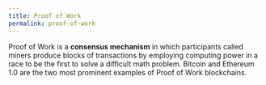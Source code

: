 ```yaml
---
title: Proof of Work
permalink: proof-of-work
---
```


Proof of Work is a **consensus mechanism** in which participants called miners produce blocks of transactions by employing computing power in a race to be the first to solve a difficult math problem. Bitcoin and Ethereum 1.0 are the two most prominent examples of Proof of Work blockchains.
